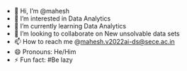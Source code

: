 - 👋 Hi, I’m @mahesh
- 👀 I’m interested in Data Analytics
- 🌱 I’m currently learning Data Analytics
- 💞️ I’m looking to collaborate on New unsolvable data sets
- 📫 How to reach me @mahesh.v2022ai-ds@sece.ac.in
- 😄 Pronouns: He/Him
- ⚡ Fun fact: #Be lazy

<!---
ravanasurat/ravanasurat is a ✨ special ✨ repository because its `README.md` (this file) appears on your GitHub profile.
You can click the Preview link to take a look at your changes.
--->
